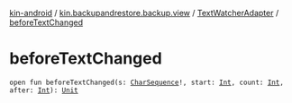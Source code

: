 [kin-android](../../index.md) / [kin.backupandrestore.backup.view](../index.md) / [TextWatcherAdapter](index.md) / [beforeTextChanged](./before-text-changed.md)

# beforeTextChanged

`open fun beforeTextChanged(s: `[`CharSequence`](https://kotlinlang.org/api/latest/jvm/stdlib/kotlin/-char-sequence/index.html)`!, start: `[`Int`](https://kotlinlang.org/api/latest/jvm/stdlib/kotlin/-int/index.html)`, count: `[`Int`](https://kotlinlang.org/api/latest/jvm/stdlib/kotlin/-int/index.html)`, after: `[`Int`](https://kotlinlang.org/api/latest/jvm/stdlib/kotlin/-int/index.html)`): `[`Unit`](https://kotlinlang.org/api/latest/jvm/stdlib/kotlin/-unit/index.html)
